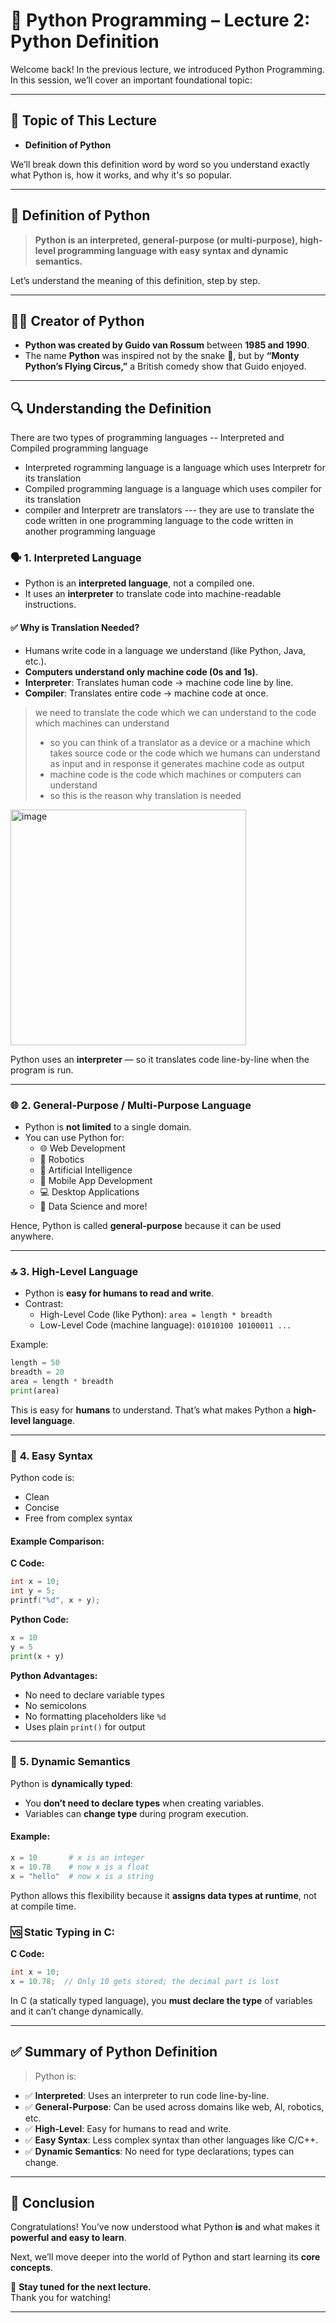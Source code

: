 # 📘 Python Programming – Lecture 2: Python Definition

Welcome back! In the previous lecture, we introduced Python Programming. In this session, we’ll cover an important foundational topic:

---

## 🧠 **Topic of This Lecture**
- **Definition of Python**

We’ll break down this definition word by word so you understand exactly what Python is, how it works, and why it's so popular.

---

## 📖 **Definition of Python**

> **Python is an interpreted, general-purpose (or multi-purpose), high-level programming language with easy syntax and dynamic semantics.**

Let’s understand the meaning of this definition, step by step.

---

## 👨‍🏫 Creator of Python

- **Python was created by Guido van Rossum** between **1985 and 1990**.
- The name **Python** was inspired not by the snake 🐍, but by **“Monty Python’s Flying Circus,”** a British comedy show that Guido enjoyed.

---

## 🔍 Understanding the Definition

There are two types of programming languages -- Interpreted and Compiled programming language

- Interpreted rogramming language is a language which uses Interpretr for its translation
-  Compiled programming language is a language which uses compiler for its translation
-  compiler and Interpretr are translators --- they are use to translate the code written in one programming language to the code written in another programming language

### 🗣️ **1. Interpreted Language**

- Python is an **interpreted language**, not a compiled one.
- It uses an **interpreter** to translate code into machine-readable instructions.

#### ✅ Why is Translation Needed?
- Humans write code in a language we understand (like Python, Java, etc.).
- **Computers understand only machine code (0s and 1s)**.
- **Interpreter**: Translates human code → machine code line by line.
- **Compiler**: Translates entire code → machine code at once.

> we need to translate the code which we can understand to the code which machines can understand
> - so you can think of a translator as a device or a machine which takes source code or the code which we humans can understand as input and in response it generates machine code as output
> - machine code is the code which machines or computers can understand
> - so this is the reason why translation is needed

<img width="377" alt="image" src="https://github.com/user-attachments/assets/b62f2fa1-39df-4194-b04d-8e971f4f9771" />


Python uses an **interpreter** — so it translates code line-by-line when the program is run.

---

### 🌐 **2. General-Purpose / Multi-Purpose Language**

- Python is **not limited** to a single domain.
- You can use Python for:
  - 🌐 Web Development
  - 🤖 Robotics
  - 🧠 Artificial Intelligence
  - 📱 Mobile App Development
  - 💻 Desktop Applications
  - 🧪 Data Science and more!

Hence, Python is called **general-purpose** because it can be used anywhere.

---

### 🔝 **3. High-Level Language**

- Python is **easy for humans to read and write**.
- Contrast:
  - High-Level Code (like Python): `area = length * breadth`
  - Low-Level Code (machine language): `01010100 10100011 ...`

Example:
```python
length = 50
breadth = 20
area = length * breadth
print(area)
```

This is easy for **humans** to understand. That’s what makes Python a **high-level language**.

---

### 🧾 **4. Easy Syntax**

Python code is:
- Clean
- Concise
- Free from complex syntax

#### Example Comparison:

**C Code:**
```c
int x = 10;
int y = 5;
printf("%d", x + y);
```

**Python Code:**
```python
x = 10
y = 5
print(x + y)
```

**Python Advantages:**
- No need to declare variable types
- No semicolons
- No formatting placeholders like `%d`
- Uses plain `print()` for output

---

### 🔄 **5. Dynamic Semantics**

Python is **dynamically typed**:
- You **don’t need to declare types** when creating variables.
- Variables can **change type** during program execution.

#### Example:

```python
x = 10       # x is an integer
x = 10.78    # now x is a float
x = "hello"  # now x is a string
```

Python allows this flexibility because it **assigns data types at runtime**, not at compile time.

### 🆚 Static Typing in C:

**C Code:**
```c
int x = 10;
x = 10.78;  // Only 10 gets stored; the decimal part is lost
```

In C (a statically typed language), you **must declare the type** of variables and it can’t change dynamically.

---

## ✅ Summary of Python Definition

> Python is:
- ✅ **Interpreted**: Uses an interpreter to run code line-by-line.
- ✅ **General-Purpose**: Can be used across domains like web, AI, robotics, etc.
- ✅ **High-Level**: Easy for humans to read and write.
- ✅ **Easy Syntax**: Less complex syntax than other languages like C/C++.
- ✅ **Dynamic Semantics**: No need for type declarations; types can change.

---

## 🎉 Conclusion

Congratulations! You’ve now understood what Python **is** and what makes it **powerful and easy to learn**.

Next, we’ll move deeper into the world of Python and start learning its **core concepts**.

📌 **Stay tuned for the next lecture.**  
Thank you for watching!

---
